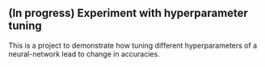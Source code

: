 ## (In progress) Experiment with hyperparameter tuning

This is a project to demonstrate how tuning different hyperparameters of a neural-network lead to change in accuracies.
